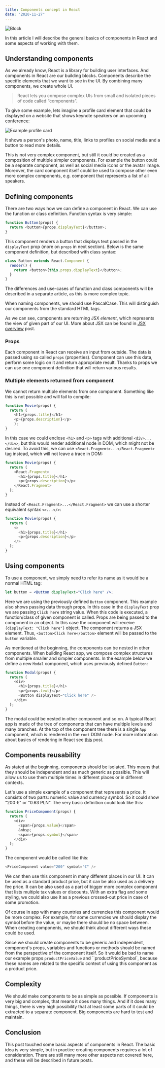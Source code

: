 ```yaml
---
title: Components concept in React
date: "2020-11-27"
---
```


![Block](./hello-i-m-nik-qXakibuQiPU-unsplash.jpg "Photo by [Hello I'm Nik](https://unsplash.com/@helloimnik?utm_source=unsplash&utm_medium=referral&utm_content=creditCopyText) on [Unsplash](https://unsplash.com/s/photos/blocks-toy?utm_source=unsplash&utm_medium=referral&utm_content=creditCopyText)")

In this article I will describe the general basics of components in React and some aspects of working with them.

## Understanding components

As we already know, React is a library for building user interfaces. And components in React are our building blocks. Components describe the specific elements that we want to see in the UI. By combining many components, we create whole UI.

> React lets you compose complex UIs from small and isolated pieces of code called “components”.

To give some example, lets imagine a profile card element that could be displayed on a website that shows keynote speakers on an upcoming conference:

![Example profile card](./profile-card.png)

It shows a person's photo, name, title, links to profiles on social media and a button to read more details.

This is not very complex component, but still it could be created as a composition of multiple simpler components. For example the button could be a separate component, as well as social media icons or the avatar image. Moreover, the card component itself could be used to compose other even more complex components, e.g. component that represents a list of all speakers.

## Defining components

There are two ways how we can define a component in React. We can use the function or class definition. Function syntax is very simple:

```javascript
function Button(props) {
  return <button>{props.displayText}</button>;
}
```

This component renders a button that displays text passed in the `displayText` prop (more on `props` in next section). Below is the same component definition, but described with class syntax:

```javascript
class Button extends React.Component {
  render() {
    return <button>{this.props.displayText}</button>;
  }
}
```

The differences and use-cases of function and class components will be described in a separate article, as this is more complex topic.

When naming components, we should use PascalCase. This will distinguish our components from the standard HTML tags.

As we can see, components are returning JSX _element_, which represents the view of given part of our UI. More about JSX can be found in [JSX overview](/jsx-overview) post.

### Props

Each component in React can receive an input from outside. The data is passed using so called `props` (properties). Component can use this data, perform some logic on it and return appropriate result. Thanks to props we can use one component definition that will return various results.

### Multiple elements returned from component

We cannot return multiple elements from one component. Something like this is not possible and will fail to compile:

```javascript
function Movie(props) {
  return (
    <h1>{props.title}</h1>
    <p>{props.description}</p>
    );
}
```

In this case we could enclose `<h1>` and `<p>` tags with additional `<div>...</div>`, but this would render additional node in DOM, which might not be desired. To avoid this, we can use `<React.Fragment>...</React.Fragment>` tag instead, which will not leave a trace in DOM:

```javascript
function Movie(props) {
  return (
    <React.Fragment>
      <h1>{props.title}</h1>
      <p>{props.description}</p>
    </React.Fragment>
  );
}
```

Instead of `<React.Fragment>...</React.Fragment>` we can use a shorter equivalent syntax `<>...</>`:

```javascript
function Movie(props) {
  return (
    <>
      <h1>{props.title}</h1>
      <p>{props.description}</p>
    </>
  );
}
```

## Using components

To use a component, we simply need to refer its name as it would be a normal HTML tag:

```jsx
let button = <Button displayText="Click here" />;
```

Here we are using the previously defined `Button` component. This example also shows passing data through props. In this case in the `displayText` prop we are passing `Click here` string value. When this code is executed, a function/class of given component is called. Props are being passed to the component in an object. In this case the component will receive `{displayText: "Click here"}` object. The component returns a JSX element. Thus, `<button>Click here</button>` element will be passed to the `button` variable.

As mentioned at the beginning, the components can be nested in other components. When building React app, we compose complex structures from multiple smaller and simpler components. In the example below we define a new `Modal` component, which uses previously defined `Button`:

```javascript
function Modal(props) {
  return (
    <div>
      <h1>{props.title}</h1>
      <p>{props.text}</p>
      <Button displayText="Click here" />
    </div>
  );
}
```

The modal could be nested in other component and so on. A typical React app is made of the tree of components that can have multiple levels and many branches. At the top of the component tree there is a single `App` component, which is rendered in the `root` DOM node. For more information about basics of rendering in React see [this](/rendering-basics) post.

## Components reusability

As stated at the beginning, components should be isolated. This means that they should be independent and as much generic as possible. This will allow us to use them multiple times in different places or in different contexts.

Let's use a simple example of a component that represents a price. It consists of two parts: numeric value and currency symbol. So it could show "200 €" or "0.63 PLN". The very basic definition could look like this:

```javascript
function PriceComponent(props) {
  return (
    <div>
      <span>{props.value}</span>
      &nbsp;
      <span>{props.symbol}</span>
    </div>
  );
}
```

The component would be called like this:

```javascript
<PriceComponent value="200" symbol="€" />
```

We can then use this component in many different places in our UI. It can be used as a standard product price, but it can be also used as a delivery fee price. It can be also used as a part of bigger more complex component that lists multiple tax values or discounts. With an extra flag and some styling, we could also use it as a previous crossed-out price in case of some promotion.

Of course in app with many countries and currencies this component would be more complex. For example, for some currencies we should display the symbol before the value, or maybe there should be no space between. When creating components, we should think about different ways these could be used.

Since we should create components to be generic and independent, component's props, variables and functions or methods should be named from the perspective of the component itself. So it would be bad to name our example props `productPriceValue` and ``productPriceSymbol`, because these names are related to the specific context of using this component as a product price.

## Complexity

We should make components to be as simple as possible. If components is very big and complex, that means it does many things. And if it does many things, there is very high possibility that at least some parts of it could be extracted to a separate component. Big components are hard to test and maintain.

## Conclusion

This post touched some basic aspects of components in React. The basic idea is very simple, but in practice creating components requires a lot of consideration. There are still many more other aspects not covered here, and these will be described in future posts.
